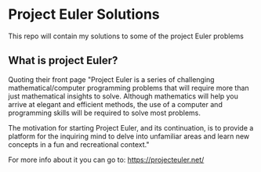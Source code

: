 # Project Euler Solutions
This repo will contain my solutions to some of the project Euler problems

## What is project Euler?
Quoting their front page
"Project Euler is a series of challenging mathematical/computer programming problems that will require more than just mathematical insights to solve. Although mathematics will help you arrive at elegant and efficient methods, the use of a computer and programming skills will be required to solve most problems.

The motivation for starting Project Euler, and its continuation, is to provide a platform for the inquiring mind to delve into unfamiliar areas and learn new concepts in a fun and recreational context."

For more info about it you can go to: https://projecteuler.net/

